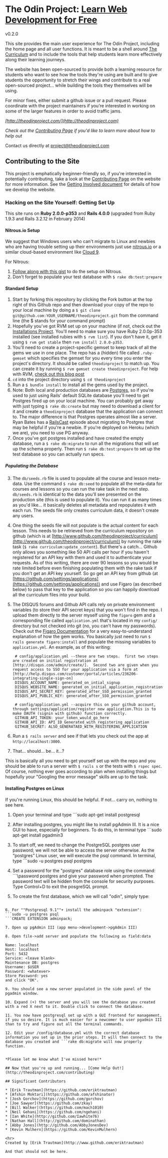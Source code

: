 # The Odin Project: [Learn Web Development for Free](http://theodinproject.com)

v0.2.0

This site provides the main user experience for The Odin Project, including the home page and all user functions.  It is meant to be a shell around [The Curriculum](http://theodinproject.com/curriculum) and to include the tools that help students learn more effectively along their learning journeys.

The website has been open-sourced to provide both a learning resource for students who want to see how the tools they're using are built and to give students the opportunity to stretch their wings and contribute to a real open-sourced project... while building the tools they themselves will be using.

For minor fixes, either submit a github issue or a pull request.  Please coordinate with the project maintainers if you're interested in working on some of the larger features in order to avoid traffic jams.

*[http://theodinproject.com/](http://theodinproject.com)*

*Check out the [Contributing Page](http://www.theodinproject.com/contributing) if you'd like to learn more about how to help out*

Contact us directly at [project@theodinproject.com](mailto:project@theodinproject.com)

## Contributing to the Site

This project is emphatically beginner-friendly so, if you're interested in potentially contributing, take a look at the [Contributing Page](http://www.theodinproject.com/contributing) on the website for more information. See the [Getting Involved document](https://github.com/TheOdinProject/theodinproject/blob/master/getting_involved.md) for details of how we develop the website.

### Hacking on the Site Yourself: Getting Set Up

This site runs on **Ruby 2.0.0-p353** and **Rails 4.0.0** (upgraded from Ruby 1.9.3 and Rails 3.2.12 in February 2014)

#### Nitrous.io Setup

We suggest that Windows users who can't migrate to Linux and newbies who are having trouble setting up their environments just use [nitrous.io](https://www.nitrous.io/join/GRrt3VYaHE8?utm_source=nitrous.io&utm_medium=copypaste&utm_campaign=referral) or a similar cloud-based environment like [Cloud 9](https://c9.io/). 

For Nitrous:
1. [Follow along with this gist](https://gist.github.com/afshinator/8035821) to do the setup on Nitrous.
2. Don't forget to populate your test database with `$ rake db:test:prepare`

#### Standard Setup

1. Start by forking this repository by clicking the Fork button at the top right of this Github repo and then download your copy of the repo to your local machine by doing a `$ git clone git@github.com:YOUR_USERNAME/theodinproject.git` from the command line (the $ stands for your command prompt)
2. Hopefully you've got RVM set up on your machine (if not, check out the [Installations Project](http://www.theodinproject.com/courses/web-development-101/lessons/installations).  You'll need to make sure you have Ruby 2.0.0p-353 installed (see installed rubies with `$ rvm list`).  If you don't have it, get it using `$ rvm get stable` then `rvm install 2.0.0-p353`.
2. You'll need to create a project-specific gemset to keep track of all the gems we use in one place.  The repo has a (hidden) file called `.ruby-gemset` which specifies the gemset for you every time you enter the project's directory.  It should be called `theodinproject` to match up.  You can create it by running `$ rvm gemset create theodinproject`.  For help with RVM, [check out this blog post](http://stjhimy.com/posts/04-using-rvm-gemsets-to-manage-multiple-rails-installations-in-the-same-ruby-version)
2. `cd` into the project directory using `$ cd theodinproject`
2. Run a `$ bundle install` to install all the gems used by the project.
1. Note: Both local and production databases are [Postgres](http://www.postgresql.org/docs/), so if you're used to just using Rails' default SQLite database you'll need to get Postgres fired up on your local machine.  You can probably get away with just typing `$ rake db:create` but may need to download a client for it and create a `theodinproject` database that the application can connect to.  The major difference is that Postgres operates almost like a server.  Ryan Bates has a [RailsCast](http://railscasts.com/episodes/342-migrating-to-postgresql) episode about migrating to Postgres that may be helpful if you're a newbie.  If you're deployed on Heroku (which we are), you need to use PG anyway.
2. Once you've got postgres installed and have created the empty database, run a `$ rake db:migrate` to run all the migrations that will set up the schema properly.  Then run `$ rake db:test:prepare` to set up the test database so you can actually run specs.

##### Populating the Database

3. The `db/seeds.rb` file is used to populate all the course and lesson meta-data.  Use the command `$ rake db:seed` to populate all the meta-data for courses and lessons so you can run the rake task in the next step.  `db/seeds.rb` is identical to the data you'll see presented on the production site (this is used to populate it).  You can run it as many times as you'd like... it basically deletes all metadata and repopulates it with each run.  The seeds file only creates curriculum data, it doesn't create any users.
3. One thing the seeds file will not populate is the actual content for each lesson.  This needs to be retrieved from the curriculum repository on github (which is at [http://www.github.com/theodinproject/curriculum](http://www.github.com/theodinproject/curriculum)) by running the rake task (`$ rake curriculum:update_content`).  But there's a catch... Github only allows you something like 50 API calls per hour if you haven't registered for an API key with them and used it to authenticate your requests.  As of this writing, there are over 90 lessons so you would be rate limited before even finishing populating them with the rake task if you don't get an API key yourself.  So go get an API key from github (at [https://github.com/settings/applications](https://github.com/settings/applications)) and use Figaro (as described below) to pass that key to the application so you can happily download all the curriculum files into your build.
3. The DISQUS forums and Github API calls rely on private environment variables (to store their API secret keys) that you won't find in the repo. I upload them directly to the server myself using the `figaro` gem and a corresponding file called `application.yml` that's located in my `config/` directory but not checked into git (no, you can't have my passwords).  Check out the [Figaro Documentation](https://github.com/laserlemon/figaro) for a very easy-to-understand explanation of how the gem works.  You basically just need to run `$ rails generate figaro:install` and populate the missing variables to `application.yml`.  An example, as of this writing:

        # config/application.yml --these are two steps.  first two steps are created on initial registration at [http://disqus.com/admin/create/].  Second two are given when you request access to SSO for your application via a form at [http://help.disqus.com/customer/portal/articles/236206-integrating-single-sign-on]
        DISQUS_ACCOUNT_NAME: generated_on_intial_signup
        DISQUS_WEBSITE_NAME: generated_on_initial_application_registration
        DISQUS_API_SECRET_KEY: generated_after_SSO_permission_granted
        DISQUS_API_PUBLIC_KEY: generated_after_SSO_permission_granted

        # config/application.yml --acquire this on your github account, through settings/application/register new application.This is to make OAUTH (signin with github) function correctly.
        GITHUB_API_TOKEN: your_token_would_go_here
        GITHUB_API_ID: API_ID_Generated_with_registering_application
        GITHUB_SECRET: ALSO_GENERATAED_WITH_REGISTERING_APPLICATION

1. Run a `$ rails server` and see if that lets you check out the app at `http://localhost:3000`.
1. That... should... be... it...?

This is basically all you need to get yourself set up with the repo and you should be able to run a server with `$ rails s` or the tests with `$ rspec spec`.  Of course, nothing ever goes according to plan when installing things but hopefully your "Googling the error message" skills are up to the task.


#### Installing Postgres on Linux

If you're running Linux, this should be helpful.  If not... carry on, nothing to see here.

1. Open your terminal and type ```sudo apt-get install postgresql

2. After installing postgres, you might like to install pgAdmin III. It is a nice GUI to have, especially for beginners. To do this, in terminal type ```sudo apt-get install pgadmin3

3. To start off, we need to change the PostgreSQL postgres user password; we will not be able to access the server otherwise. As the “postgres” Linux user, we will execute the psql command. In terminal, type ```sudo -u postgres psql postgres

4. Set a password for the "postgres" database role using the command: ```\password postgres
and give your password when prompted. The password text will be hidden from the console for security purposes.
Type Control+D to exit the posgreSQL prompt.

5. To create the first database, which we will call "odin", simply type:
```sudo -u postgres createdb odin

6. For ""Postgresql 9.1""+ install the adminpack "extension":
```sudo -u postgres psql
```CREATE EXTENSION adminpack;

7. Open up pgAdmin III (app menu->development->pgAdmin III)

8. Open file->add server and populate the following as field:data

Name: localhost
Host: localhost
Port: 5432
Service: <leave blank>
Maintenance DB: postgres
Username: $USER
Password: <whatever>
Store Password: yes
and click "OK".

9. You should see a new server populated in the side panel of the pgadmin window.

10. Expand (+) the server and you will see the database you created with a red X next to it. Double click to connect the database.

11. You now have postgresql set up with a GUI frontend for management, if you so desire. It is much easier for a newcomer to user pgadmin III than to try and figure out all the terminal commands.

12. Edit your /config/database.yml with the correct database information you set up in the prior steps. It will then connect to the database you created and ```rake db:migrate will now properly function.


*Please let me know what I've missed here!*

## Now that you're up and running... [Come Help Out!](http://theodinproject.com/contributing)

## Significant Contributors

* [Erik Trautman](https://github.com/eriktrautman)
* [Afshin Moktari](https://github.com/afshinator)
* [Josh Gorchov](https://github.com/gorchov)
* [Joe Sawyer](https://github.com/zkay)
* [Bill Walker](https://github.com/mach1010)
* [Neil Gehani](https://github.com/ngehani)
* [Ian White](http://github.com/Iawhite76)
* [Nathan Hall](http://github.com/dominathan)
* [Abby Jones](http://github.com/AbbyJonesDev)
* [Kevin Mulhern](https://github.com/KevinMulhern)

<hr>
Created by [Erik Trautman](http://www.github.com/eriktrautman)

And that should not be here.